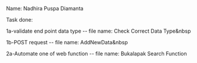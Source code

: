 Name: Nadhira Puspa Diamanta


Task done:&nbsp;

1a-validate end point data type -- file name: Check Correct Data Type&nbsp


1b-POST request -- file name: AddNewData&nbsp


2a-Automate one of web function -- file name: Bukalapak Search Function&nbsp;


